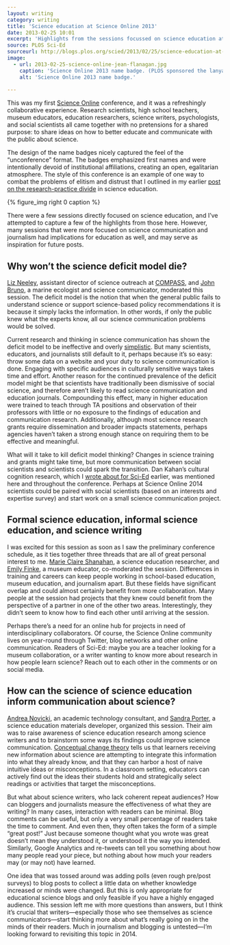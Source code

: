```yaml
---
layout: writing
category: writing
title: 'Science education at Science Online 2013'
date: 2013-02-25 10:01
excerpt: 'Highlights from the sessions focussed on science education at the 2013 Science Online conference in Raleigh, NC.'
source: PLOS Sci-Ed
sourceurl: http://blogs.plos.org/scied/2013/02/25/science-education-at-science-online-2013/
image: 
  - url: 2013-02-25-science-online-jean-flanagan.jpg
    caption: 'Science Online 2013 name badge. (PLOS sponsored the lanyards for everyone.) Photo by Jean Flanagan.'
    alt: 'Science Online 2013 name badge.'
  
---
```


This was my first [Science Online](http://scienceonline.com/scienceonline2013/) conference, and it was a refreshingly collaborative experience. Research scientists, high school teachers, museum educators, education researchers, science writers, psychologists, and social scientists all came together with no pretensions for a shared purpose: to share ideas on how to better educate and communicate with the public about science.

The design of the name badges nicely captured the feel of the “unconference” format. The badges emphasized first names and were intentionally devoid of institutional affiliations, creating an open, egalitarian atmosphere. The style of this conference is an example of one way to combat the problems of elitism and distrust that I outlined in my earlier [post on the research-practice divide](http://jeancflanagan.com/2013/facing-the-research-practice-divide/) in science education.

{% figure_img right 0 caption %}

There were a few sessions directly focused on science education, and I’ve attempted to capture a few of the highlights from those here. However, many sessions that were more focused on science communication and journalism had implications for education as well, and may serve as inspiration for future posts.

## Why won’t the science deficit model die?

[Liz Neeley](http://www.compassonline.org/staff/LizNeeley), assistant director of science outreach at [COMPASS](http://www.compassonline.org/), and [John Bruno](http://johnfbruno.web.unc.edu/), a marine ecologist and science communicator, moderated this session. The deficit model is the notion that when the general public fails to understand science or support science-based policy recommendations it is because it simply lacks the information. In other words, if only the public knew what the experts know, all our science communication problems would be solved.

Current research and thinking in science communication has shown the deficit model to be ineffective and overly [simplistic](http://pus.sagepub.com/content/13/1/55.abstract). But many scientists, educators, and journalists still default to it, perhaps because it’s so easy: throw some data on a website and your duty to science communication is done. Engaging with specific audiences in culturally sensitive ways takes time and effort. Another reason for the continued prevalence of the deficit model might be that scientists have traditionally been dismissive of social science, and therefore aren’t likely to read science communication and education journals. Compounding this effect, many in higher education were trained to teach through TA positions and observation of their professors with little or no exposure to the findings of education and communication research. Additionally, although most science research grants require dissemination and broader impacts statements, perhaps agencies haven’t taken a strong enough stance on requiring them to be effective and meaningful.

What will it take to kill deficit model thinking? Changes in science training and grants might take time, but more communication between social scientists and scientists could spark the transition. Dan Kahan’s cultural cognition research, which I [wrote about for Sci-Ed](http://localhost:4000/2012/science-literacy-and-the-polarized-politics-of-climate-change/) earlier, was mentioned here and throughout the conference. Perhaps at Science Online 2014 scientists could be paired with social scientists (based on an interests and expertise survey) and start work on a small science communication project.

## Formal science education, informal science education, and science writing

I was excited for this session as soon as I saw the preliminary conference schedule, as it ties together three threads that are all of great personal interest to me. [Marie Claire Shanahan](http://boundaryvision.com/), a science education researcher, and [Emily Finke](http://www.thisview.org/), a museum educator, co-moderated the session. Differences in training and careers can keep people working in school-based education, museum education, and journalism apart. But these fields have significant overlap and could almost certainly benefit from more collaboration. Many people at the session had projects that they knew could benefit from the perspective of a partner in one of the other two areas. Interestingly, they didn’t seem to know how to find each other until arriving at the session.

Perhaps there’s a need for an online hub for projects in need of interdisciplinary collaborators. Of course, the Science Online community lives on year-round through Twitter, blog networks and other online communication. Readers of Sci-Ed: maybe you are a teacher looking for a museum collaboration, or a writer wanting to know more about research in how people learn science? Reach out to each other in the comments or on social media.

## How can the science of science education inform communication about science?

[Andrea Novicki](http://scienceblogs.com/clock/2010/03/01/scienceonline2010-interview-11/), an academic technology consultant, and [Sandra Porter](http://scienceblogs.com/digitalbio/), a science education materials developer, organized this session. Their aim was to raise awareness of science education research among science writers and to brainstorm some ways its findings could improve science communication. [Conceptual change theory](http://en.wikipedia.org/wiki/Conceptual_change) tells us that learners receiving new information about science are attempting to integrate this information into what they already know, and that they can harbor a host of naive intuitive ideas or misconceptions. In a classroom setting, educators can actively find out the ideas their students hold and strategically select readings or activities that target the misconceptions.

But what about science writers, who lack coherent repeat audiences? How can bloggers and journalists measure the effectiveness of what they are writing? In many cases, interaction with readers can be minimal. Blog comments can be useful, but only a very small percentage of readers take the time to comment. And even then, they often takes the form of a simple “great post!” Just because someone thought what you wrote was great doesn’t mean they understood it, or understood it the way you intended. Similarly, Google Analytics and re-tweets can tell you something about how many people read your piece, but nothing about how much your readers may (or may not) have learned.

One idea that was tossed around was adding polls (even rough pre/post surveys) to blog posts to collect a little data on whether knowledge increased or minds were changed. But this is only appropriate for educational science blogs and only feasible if you have a highly engaged audience. This session left me with more questions than answers, but I think it’s crucial that writers—especially those who see themselves as science communicators—start thinking more about what’s really going on in the minds of their readers. Much in journalism and blogging is untested—I’m looking forward to revisiting this topic in 2014.